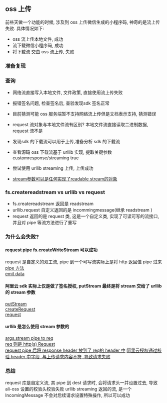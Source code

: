 ## oss 上传

前些天做一个功能的时候, 涉及到 oss 上传微信生成的小程序码, 神奇的是流上传失败. 具体情况如下:


* oss 流上传本地文件, 成功
* 流下载微信小程序码, 成功
* 将下载流 交由 oss 流上传, 失败

### 准备复现


### 查询

* 网络流直接写入本地文件, 文件政策, 直接使用流上传失败

* 报错签名问题, 检查签名后, 查验发现sdk 签名正常

* 目前猜测可能 oss 服务端暂不支持网络流上传但是文档表示支持, 猜测错误 

* request 流对象与本地文件流有区别? 本地文件流直接读取二进制数据, request 流不是

* 发现sdk 的下载流可以用于上传,准备分析 sdk 的下载流

* 查看源码 oss 下载流基于 urllib 实现, 提取关键参数 customresponse/streaming true

* 尝试使用 urllib streaming 上传, 上传成功

* [stream参数可以是任何实现了readable stream的对象](https://help.aliyun.com/document_detail/111267.html?spm=a2c4g.11186623.6.1119.21d615cdl19xsh)

### fs.createreadstream vs urllib vs request

* fs.createreadstream 返回是 readstream
* urllib.request 自定义返回的是 incommingmessage(继承 readstream )
* request 返回的是 request 类, 这是一个自定义类, 实现了可读可写的流接口, 并且对 pipe 等流方法进行了重写

### 为什么会失败?

#### request pipe fs.createWriteStream 可以成功
 request 是自定义的双工流, pipe 到一个可写流实际上是将 http 返回值 pipe 过来
 [pipe 方法](https://github.com/request/request/blob/212570b6971a732b8dd9f3c73354bcdda158a737/request.js#L1467)  
 [emit data](https://github.com/request/request/blob/212570b6971a732b8dd9f3c73354bcdda158a737/request.js#L1073)

#### 阿里云 sdk 实际上仅是做了签名授权, putStream 最终是将 stream 交给了 urllib 的 stream 参数
 [putStream](https://github.com/ali-sdk/ali-oss/blob/93ae26ef48a8cb3da5bfc80c8507265ce4e5f14d/lib/object.js#L125)  
 [createRequest](https://github.com/ali-sdk/ali-oss/blob/93ae26ef48a8cb3da5bfc80c8507265ce4e5f14d/lib/client.js#L268)  
 [request](https://github.com/ali-sdk/ali-oss/blob/93ae26ef48a8cb3da5bfc80c8507265ce4e5f14d/lib/client.js#L312)          
 
#### urllib 是怎么使用 stream 参数的

[args.stream pipe to req](https://github.com/node-modules/urllib/blob/bbb988780db6e18ada3283752412e429a0f1caa1/lib/urllib.js#L1100)  
[req 则是 http(s) Request](https://github.com/node-modules/urllib/blob/bbb988780db6e18ada3283752412e429a0f1caa1/lib/urllib.js#L969)  
[request pipe 后将 response header 放到了 req的 header 中](https://github.com/request/request/blob/212570b6971a732b8dd9f3c73354bcdda158a737/request.js#L1172)
[阿里云授权通过校验 header 中字段, 与上传请求内容不符, 导致请求失败](https://help.aliyun.com/document_detail/31951.html?spm=a2c4g.11186623.6.1196.69d95869NkX49U)


### 总结
request 库是自定义流, 其 pipe 到 dest 请求时, 会将请求头一并设置过去, 导致 ali-oss 设置的校验头校验失败
urllib streaming 返回的流, 是一个 IncomingMessage 不会对后续请求设置特殊操作, 所以可以成功  
         


  
























